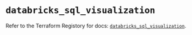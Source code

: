 # `databricks_sql_visualization`

Refer to the Terraform Registory for docs: [`databricks_sql_visualization`](https://registry.terraform.io/providers/databricks/databricks/1.28.0/docs/resources/sql_visualization).
